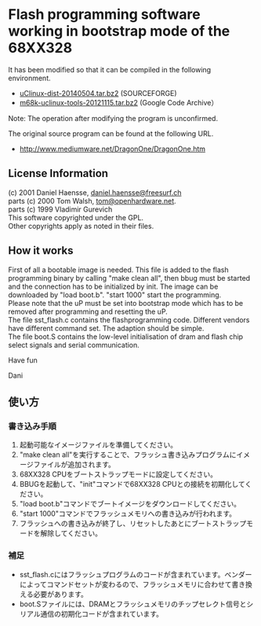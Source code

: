 # Flash programming software working in bootstrap mode of the 68XX328

It has been modified so that it can be compiled in the following environment.

* [uClinux-dist-20140504.tar.bz2](https://sourceforge.net/projects/uclinux/files/uClinux%20Stable/dist-20140504/uClinux-dist-20140504.tar.bz2/download) (SOURCEFORGE)
* [m68k-uclinux-tools-20121115.tar.bz2](https://code.google.com/archive/p/m68k/downloads) (Google Code Archive）

Note: The operation after modifying the program is unconfirmed.

The original source program can be found at the following URL.
* http://www.mediumware.net/DragonOne/DragonOne.htm

## License Information
(c) 2001 Daniel Haensse, daniel.haensse@freesurf.ch  
parts (c) 2000 Tom Walsh, tom@openhardware.net.  
parts (c) 1999 Vladimir Gurevich  
This software copyrighted under the GPL.  
Other copyrights apply as noted in their files.  

## How it works
First of all a bootable image is needed. This file is added to the flash programming binary by calling "make clean all", then bbug must be started and the connection has to be initialized by init. The image can be downloaded by "load boot.b". "start 1000" start the programming.  
Please note that the uP must be set into bootstrap mode which has to be removed after programming and resetting the uP.  
The file sst_flash.c contains the flashprogramming code. Different vendors have different command set. The adaption should be simple.  
The file boot.S contains the low-level initialisation of dram and flash chip select signals and serial communication.  

Have fun

Dani

## 使い方
### 書き込み手順
1. 起動可能なイメージファイルを準備してください。
1. "make clean all"を実行することで、フラッシュ書き込みプログラムにイメージファイルが追加されます。
1. 68XX328 CPUをブートストラップモードに設定してください。
1. BBUGを起動して、"init"コマンドで68XX328 CPUとの接続を初期化してください。
1. "load boot.b"コマンドでブートイメージをダウンロードしてください。
1. "start 1000"コマンドでフラッシュメモリへの書き込みが行われます。
1. フラッシュへの書き込みが終了し、リセットしたあとにブートストラップモードを解除してください。

### 補足
* sst_flash.cにはフラッシュプログラムのコードが含まれています。ベンダーによってコマンドセットが変わるので、フラッシュメモリに合わせて書き換える必要があります。
* boot.Sファイルには、DRAMとフラッシュメモリのチップセレクト信号とシリアル通信の初期化コードが含まれています。